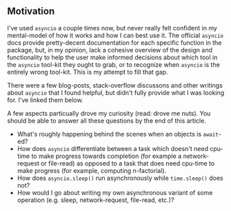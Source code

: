 ## Motivation

I've used `asyncio` a couple times now, but never really felt confident in my mental-model of how it works and how I can best use it. The official `asyncio` docs provide pretty-decent documentation for each specific function in the package, but, in my opinion, lack a cohesive overview of the design and functionality to help the user make informed decisions about which tool in the `asyncio` tool-kit they ought to grab, or to recognize when `asyncio` is the entirely wrong tool-kit. This is my attempt to fill that gap. 

There were a few blog-posts, stack-overflow discussons and other writings about `asyncio` that I found helpful, but didn't fully provide what I was looking for. I've linked them below.

A few aspects particually drove my curiosity (read: drove me nuts). You should be able to answer all these questions by the end of this article.
- What's roughly happening behind the scenes when an objects is `await`-ed? 
- How does `asyncio` differentiate between a task which doesn't need cpu-time to make progress towards completion (for example a network-request or file-read) as opposed to a task that does need cpu-time to make progress (for example, computing n-factorial). 
- How does `asyncio.sleep()` run asynchronously while `time.sleep()` does not? 
- How would I go about writing my own asynchronous variant of some operation (e.g. sleep, network-request, file-read, etc.)?